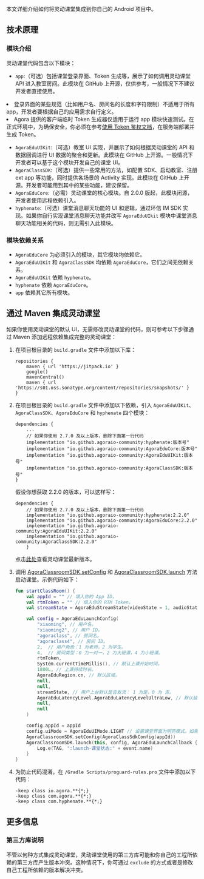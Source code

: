 本文详细介绍如何将灵动课堂集成到你自己的 Android 项目中。

## 技术原理

### 模块介绍

灵动课堂代码包含以下模块：

-   `app`:（可选）包括课堂登录界面、Token 生成等，展示了如何调用灵动课堂 API 进入教室房间。此模块在 GitHub 上开源，仅供参考，一般情况下不建议开发者直接使用。

<div class="alert note"><li>登录界面的某些规范（比如用户名、房间名的长度和字符限制）不适用于所有 app，开发者要根据自己的应用需求自行定义。</li><li>Agora 提供的客户端临时 Token 生成器仅适用于运行 app 模块快速测试。在正式环境中，为确保安全，你必须在参考<a href="/cn/Real-time-Messaging/token_server_rtm?platform=All%20Platforms">使用 Token 鉴权文档</a>，在服务端部署并生成 Token。</li></div>

-   `AgoraEduUIKit`:（可选）教室 UI 实现，并展示了如何根据灵动课堂的 API 和数据回调进行 UI 数据的聚合和更新。此模块在 GitHub 上开源。一般情况下开发者可以基于这个模块开发自己的课堂 UI。
-   `AgoraClassSDK`:（可选）提供一些常用的方法，如配置 SDK、启动教室、注册 ext app 等功能，同时提供各场景的 Activity 实现。此模块在 GitHub 上开源。开发者可能用到其中的某些功能，建议保留。
-   `AgoraEduCore`:（必需）灵动课堂的核心模块。自 2.0.0 版起，此模块闭源，开发者使用远程依赖引入。
-   `hyphenate`:（可选）课堂消息聊天功能的 UI 和逻辑，通过环信 IM SDK 实现。如果你自行实现课堂消息聊天功能并改写 `AgoraEduUIkit` 模块中课堂消息聊天功能相关的代码，则无需引入此模块。

### 模块依赖关系

-   `AgoraEduCore` 为必须引入的模块，其它模块均依赖它。
-   `AgoraEduUIKit` 和 `AgoraClassSDK` 均依赖 `AgoraEduCore`，它们之间无依赖关系。
-   `AgoraEduUIKit` 依赖 `hyphenate`。
-   `hyphenate` 依赖 `AgoraEduCore`。
-   `app` 依赖其它所有模块。

## 通过 Maven 集成灵动课堂

如果你使用灵动课堂的默认 UI，无需修改灵动课堂的代码，则可参考以下步骤通过 Maven 添加远程依赖集成完整的灵动课堂：

1. 在项目根目录的 `build.gradle` 文件中添加以下库：

    ```
    repositories {
        maven { url 'https://jitpack.io' }
        google()
        mavenCentral()
        maven { url 'https://s01.oss.sonatype.org/content/repositories/snapshots/' }
    }
    ```

2. 在项目根目录的 `build.gradle` 文件中添加以下依赖，引入 `AgoraEduUIKit`、`AgoraClassSDK`、`AgoraEduCore` 和 `hyphenate` 四个模块：

    ```
    dependencies {
        ...
        // 如果你使用 2.7.0 及以上版本，删除下面第一行代码
        implementation "io.github.agoraio-community:hyphenate:版本号"
        implementation "io.github.agoraio-community:AgoraEduCore:版本号"
        implementation "io.github.agoraio-community:AgoraEduUIKit:版本号"
        implementation "io.github.agoraio-community:AgoraClassSDK:版本号"
    }
    ```

    假设你想获取 2.2.0 的版本，可以这样写：

    ```
    dependencies {
        // 如果你使用 2.7.0 及以上版本，删除下面第一行代码
        implementation "io.github.agoraio-community:hyphenate:2.2.0"
        implementation "io.github.agoraio-community:AgoraEduCore:2.2.0"
        implementation "io.github.agoraio-community:AgoraEduUIKit:2.2.0"
        implementation "io.github.agoraio-community:AgoraClassSDK:2.2.0"
        }
    ```

    <div class="alert info">点击<a href="https://search.maven.org/search?q=io.github.agoraio-community" target="_blank">此处</a>查看灵动课堂最新版本。</div>

3. 调用 [AgoraClassroomSDK.setConfig](/cn/agora-class/agora_class_api_ref_android?platform=Android#setconfig) 和 [AgoraClassroomSDK.launch](/cn/agora-class/agora_class_api_ref_android?platform=Android#launch) 方法启动课堂。示例代码如下：

    ```kotlin
    fun startClassRoom() {
        val appId = "" // 填入你的 App ID。
        val rtmToken = "" // 填入你的 RTM Token。
        val streamState = AgoraEduStreamState(videoState = 1, audioState = 1)
    
        val config = AgoraEduLaunchConfig(
            "xiaoming", // 用户名。
            "xiaoming2", // 用户 ID。
            "agoraclass", // 房间名。
            "agoraclass4", // 房间 ID。
            2,  // 用户角色：1 为老师，2 为学生。
            4,  // 房间类型：0 为一对一，2 为大班课，4 为小班课。
            rtmToken,
            System.currentTimeMillis(), // 默认上课开始时间。
            1800L, // 上课持续时长。
            AgoraEduRegion.cn, // 默认区域。
            null,
            null,
            streamState, // 用户上台默认是否发流： 1 为是，0 为 否。
            AgoraEduLatencyLevel.AgoraEduLatencyLevelUltraLow, // 默认延时等级。
            null,
            null
        )
    
        config.appId = appId
        config.uiMode = AgoraEduUIMode.LIGHT // 设置课堂界面为明亮模式。如需界面为暗黑模式，设为 AgoraEduUIMode.DARK 即可。
        AgoraClassroomSDK.setConfig(AgoraClassSdkConfig(appId))
        AgoraClassroomSDK.launch(this, config, AgoraEduLaunchCallback { event ->
            Log.e(TAG, ":launch-课堂状态:" + event.name)
        }
    }
    ```

4. 为防止代码混淆，在 `/Gradle Scripts/proguard-rules.pro` 文件中添加以下代码：

   ```
   -keep class io.agora.**{*;}
   -keep class com.agora.**{*;}
   -keep class com.hyphenate.**{*;}
   ```

## 更多信息

### 第三方库说明

不管以何种方式集成灵动课堂，灵动课堂使用的第三方库可能和你自己的工程所依赖的第三方库产生版本冲突。这种情况下，你可通过 `exclude` 的方式或者是修改自己工程所依赖的版本解决冲突。